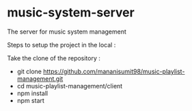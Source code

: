 # music-system-server
The server for music system management

Steps to setup the project in the local : 

Take the clone of the repository : 
- git clone https://github.com/mananisumit98/music-playlist-management.git
- cd music-playlist-management/client
- npm install
- npm start